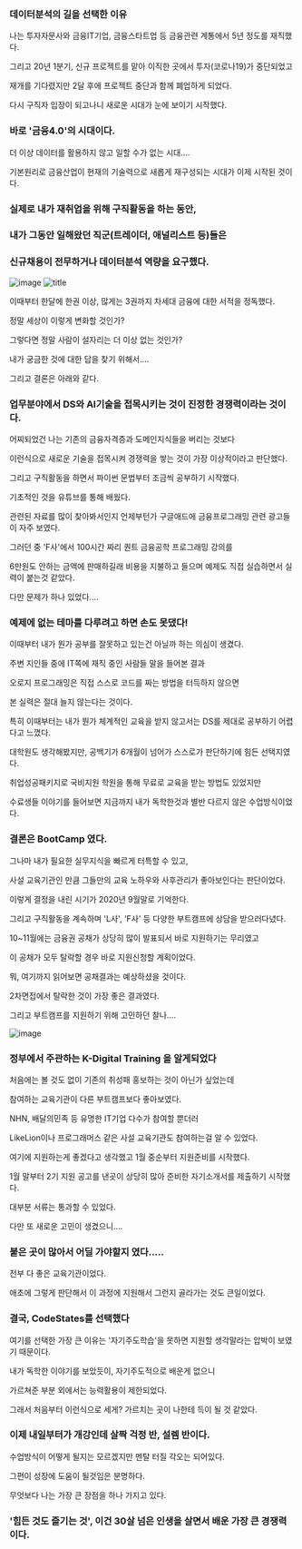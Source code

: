 ### 데이터분석의 길을 선택한 이유

나는 투자자문사와 금융IT기업, 금융스타트업 등 금융관련 계통에서 5년 정도를 재직했다.

그리고 20년 1분기, 신규 프로젝트를 맡아 이직한 곳에서 투자(코로나19)가 중단되었고

재개를 기다렸지만 2달 후에 프로젝트 중단과 함께 폐업하게 되었다.

다시 구직자 입장이 되고나니 새로운 시대가 눈에 보이기 시작했다.

### 바로 '금융4.0'의 시대이다.

더 이상 데이터를 활용하지 않고 일할 수가 없는 시대....

기본원리로 금융산업이 현재의 기술력으로 새롭게 재구성되는 시대가 이제 시작된 것이다.

### 실제로 내가 재취업을 위해 구직활동을 하는 동안, 
### 내가 그동안 일해왔던 직군(트레이더, 애널리스트 등)들은
### 신규채용이 전무하거나 데이터분석 역량을 요구했다.

![image](https://user-images.githubusercontent.com/81739508/113280944-ecbcd680-931f-11eb-8cc7-63b09b3fd6fa.png)
![title](img/20200221_4398882_1582249627-horz.jpg)

이때부터 한달에 한권 이상, 많게는 3권까지 차세대 금융에 대한 서적을 정독했다.

정말 세상이 이렇게 변화할 것인가?

그렇다면 정말 사람이 설자리는 더 이상 없는 것인가?

내가 궁금한 것에 대한 답을 찾기 위해서....

그리고 결론은 아래와 같다.

### 업무분야에서 DS와 AI기술을 접목시키는 것이 진정한 경쟁력이라는 것이다.

어찌되었건 나는 기존의 금융자격증과 도메인지식들을 버리는 것보다

이런식으로 새로운 기술을 접목시켜 경쟁력을 쌓는 것이 가장 이상적이라고 판단했다.

그리고 구직활동을 하면서 파이썬 문법부터 조금씩 공부하기 시작했다.

기초적인 것을 유튜브를 통해 배웠다.

관련된 자료를 많이 찾아봐서인지 언제부턴가 구글애드에 금융프로그래밍 관련 광고들이 자주 보였다.

그러던 중 'F사'에서 100시간 짜리 퀀트 금융공학 프로그래밍 강의를 

6만원도 안하는 금액에 판매하길래 비용을 지불하고 들으며 예제도 직접 실습하면서 실력이 붙는것 같았다.

다만 문제가 하나 있었다....

### 예제에 없는 테마를 다루려고 하면 손도 못댔다!

이때부터 내가 뭔가 공부를 잘못하고 있는건 아닐까 하는 의심이 생겼다.

주변 지인들 중에 IT쪽에 재직 중인 사람들 말을 들어본 결과

오로지 프로그래밍은 직접 스스로 코드를 짜는 방법을 터득하지 않으면

본 실력은 절대 늘지 않는다는 것이다.

특히 이때부터는 내가 뭔가 체계적인 교육을 받지 않고서는 DS를 제대로 공부하기 어렵다고 느꼈다.

대학원도 생각해봤지만, 공백기가 6개월이 넘어가 스스로가 판단하기에 힘든 선택지였다.

취업성공패키지로 국비지원 학원을 통해 무료로 교육을 받는 방법도 있었지만

수료생들 이야기를 들어보면 지금까지 내가 독학한것과 별반 다르지 않은 수업방식이었다.

### 결론은 BootCamp 였다.

그나마 내가 필요한 실무지식을 빠르게 터특할 수 있고,

사설 교육기관인 만큼 그들만의 교육 노하우와 사후관리가 좋아보인다는 판단이었다.

이렇게 결정을 내린 시기가 2020년 9월말로 기억한다.

그리고 구직활동을 계속하며 'L사', 'F사' 등 다양한 부트캠프에 상담을 받으러다녔다.

10~11월에는 금융권 공채가 상당히 많이 발표되서 바로 지원하기는 무리였고

이 공채가 모두 탈락할 경우 바로 지원신청할 계획이었다.

뭐, 여기까지 읽어보면 공채결과는 예상하셨을 것이다.

2차면접에서 탈락한 것이 가장 좋은 결과였다.

그리고 부트캠프를 지원하기 위해 고민하던 찰나....


![image](https://user-images.githubusercontent.com/81739508/113281296-50df9a80-9320-11eb-8faa-e9288d252897.png)

### 정부에서 주관하는 K-Digital Training 을 알게되었다

처음에는 볼 것도 없이 기존의 취성패 홍보하는 것이 아닌가 싶었는데

참여하는 교육기관이 다른 부트캠프보다 좋아보였다.

NHN, 배달의민족 등 유명한 IT기업 다수가 참여할 뿐더러

LikeLion이나 프로그래머스 같은 사설 교육기관도 참여하는걸 알 수 있었다.

여기에 지원하는게 좋겠다고 생각했고 1월 중순부터 지원준비를 시작했다.

1월 말부터 2기 지원 공고를 낸곳이 상당히 많아 준비한 자기소개서를 제출하기 시작했다.


대부분 서류는 통과할 수 있었다.

다만 또 새로운 고민이 생겼으니....

### 붙은 곳이 많아서 어딜 가야할지 였다.....

전부 다 좋은 교육기관이었다.

애초에 그렇게 판단해서 이 과정에 지원해서 그런지 골라가는 것도 큰일이었다.

### 결국, CodeStates를 선택했다

여기를 선택한 가장 큰 이유는 '자기주도학습'을 못하면 지원할 생각말라는 압박이 보였기 때문이다.

내가 독학한 이야기를 보았듯이, 자기주도적으로 배운게 없으니

가르쳐준 부분 외에서는 능력활용이 제한되었다.

그래서 처음부터 이런식으로 세게? 가르치는 곳이 나한테 득이 될 것 같았다.

### 이제 내일부터가 개강인데 살짝 걱정 반, 설렘 반이다.

수업방식이 어떻게 될지는 모르겠지만 멘탈 터질 각오는 되어있다.

그편이 성장에 도움이 될것임은 분명하다.

무엇보다 나는 가장 큰 장점을 하나 가지고 있다. 

### '힘든 것도 즐기는 것', 이건 30살 넘은 인생을 살면서 배운 가장 큰 경쟁력 이다.

